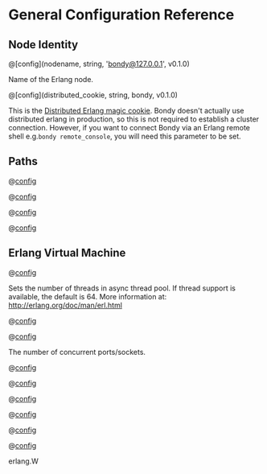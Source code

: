 # General Configuration Reference

## Node Identity
@[config](nodename, string, 'bondy@127.0.0.1', v0.1.0)

 Name of the Erlang node.

@[config](distributed_cookie, string, bondy, v0.1.0)

This is the [Distributed Erlang magic cookie](https://www.erlang.org/doc/reference_manual/distributed.html#security). Bondy doesn't actually use distributed erlang in production, so this is not required to establish a cluster connection. However, if you want to connect Bondy via an Erlang remote shell e.g.`bondy remote_console`, you will need this parameter to be set.

## Paths

@[config](platform_data_dir)

@[config](platform_etc_dir)

@[config](platform_log_dir)

@[config](platform_tmp_dir)

## Erlang Virtual Machine

@[config](erlang.async_threads,0..1024,64,v0.1.0)

Sets the number of threads in async thread pool. If thread support is available, the default is 64. More information at: http://erlang.org/doc/man/erl.html


@[config](erlang.k)

@[config](erlang.max_ports,1024..134217727,65536,v0.1.0)

The number of concurrent ports/sockets.

@[config](erlang.sbwt)

@[config](erlang.schedulers.compaction_of_load)

@[config](erlang.schedulers.online)

@[config](erlang.schedulers.total)

@[config](erlang.schedulers.utilization_balancing)

@[config](erlang.smp)

erlang.W